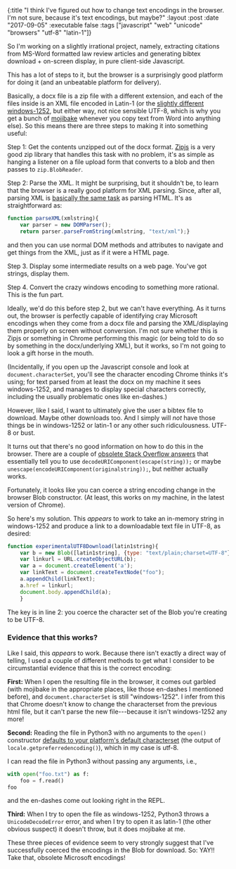{:title "I think I've figured out how to change text encodings in the browser. I'm not sure, because it's text encodings, but maybe?"
 :layout :post
 :date "2017-09-05"
 :executable false
 :tags  ["javascript" "web" "unicode" "browsers" "utf-8" "latin-1"]}
 
So I'm working on a slightly irrational project, namely, extracting citations from MS-Word formatted law review articles and generating bibtex download + on-screen display, in pure client-side Javascript.  

This has a lot of steps to it, but the browser is a surprisingly good platform for doing it (and an unbeatable platform for delivery).

Basically, a docx file is a zip file with a different extension, and each of the files inside is an XML file encoded in Latin-1 (or the [slightly different windows-1252](https://stackoverflow.com/a/19111140/4386239), but either way, not nice sensible UTF-8, which is why you get a bunch of [mojibake](https://en.wikipedia.org/wiki/Mojibake) whenever you copy text from Word into anything else).  So this means there are three steps to making it into something useful:

Step 1: Get the contents unzipped out of the docx format.  [Zipjs](https://gildas-lormeau.github.io/zip.js/) is a very good zip library that handles this task with no problem, it's as simple as hanging a listener on a file upload form that converts to a blob and then passes to `zip.BlobReader`.

Step 2: Parse the XML.  It might be surprising, but it shouldn't be, to learn that the browser is a really good platform for XML parsing. Since, after all, parsing XML is [basically the same task](https://softwareengineering.stackexchange.com/questions/93296/relation-and-differences-between-sgml-xml-html-and-xhtml) as parsing HTML. It's as straightforward as:

```javascript
function parseXML(xmlstring){
    var parser = new DOMParser();
    return parser.parseFromString(xmlstring, "text/xml");}
```

and then you can use normal DOM methods and attributes to navigate and get things from the XML, just as if it were a HTML page.

Step 3. Display some intermediate results on a web page. You've got strings, display them.

Step 4. Convert the crazy windows encoding to something more rational. This is the fun part. 

Ideally, we'd do this before step 2, but we can't have everything. As it turns out, the browser is perfectly capable of identifying cray Microsoft encodings when they come from a docx file and parsing the XML/displaying them properly on screen without conversion. I'm not sure whether this is Zipjs or something in Chrome performing this magic (or being told to do so by something in the docx/underlying XML), but it works, so I'm not going to look a gift horse in the mouth.

(Incidentally, if you open up the Javascript console and look at `document.characterSet`, you'll see the character encoding Chrome thinks it's using; for text parsed from at least the docx on my machine it sees windows-1252, and manages to display special characters correctly, including the usually problematic ones like en-dashes.)

However, like I said, I want to ultimately give the user a bibtex file to download. Maybe other downloads too. And I simply will *not* have those things be in windows-1252 or latin-1 or any other such ridiculousness. UTF-8 or bust. 

It turns out that there's no good information on how to do this in the browser. There are a couple of [obsolete Stack Overflow answers](https://stackoverflow.com/a/5396742/4386239) that essentially tell you to use `decodeURIComponent(escape(string));` or maybe `unescape(encodeURIComponent(originalstring));`, but neither actually works. 

Fortunately, it looks like you can coerce a string encoding change in the browser Blob constructor. (At least, this works on my machine, in the latest version of Chrome). 

So here's my solution. This *appears* to work to take an in-memory string in windows-1252 and produce a link to a downloadable text file in UTF-8, as desired: 

```javascript
function experimentalUTF8Download(latin1string){
    var b = new Blob([latin1string], {type: "text/plain;charset=UTF-8"});
    var linkurl = URL.createObjectURL(b);
    var a = document.createElement('a');
    var linkText = document.createTextNode("foo");
    a.appendChild(linkText);
    a.href = linkurl;
    document.body.appendChild(a);
    }
```

The key is in line 2: you coerce the character set of the Blob you're creating to be UTF-8.

### Evidence that this works?

Like I said, this *appears* to work. Because there isn't exactly a direct way of telling, I used a couple of different methods to get what I consider to be circumstantial evidence that this is the correct encoding: 

**First:**  When I open the resulting file in the browser, it comes out garbled (with mojibake in the appropriate places, like those en-dashes I mentioned before), and `document.characterSet` is still "windows-1252". I infer from this that Chrome doesn't know to change the characterset from the previous html file, but it can't parse the new file---because it isn't windows-1252 any more!

**Second:**  Reading the file in Python3 with no arguments to the `open()` constructor [defaults to your platform's default characterset](https://docs.python.org/3/library/functions.html#open) (the output of `locale.getpreferredencoding()`), which in my case is utf-8. 

I can read the file in Python3 without passing any arguments, i.e., 

```python
with open("foo.txt") as f:
    foo = f.read()
foo
```

and the en-dashes come out looking right in the REPL. 

**Third:** When I try to open the file as windows-1252, Python3 throws a `UnicodeDecodeError` error, and when I try to open it as latin-1 (the other obvious suspect) it doesn't throw, but it does mojibake at me. 

These three pieces of evidence seem to very strongly suggest that I've successfully coerced the encodings in the Blob for download.  So: YAY!! Take that, obsolete Microsoft encodings!
